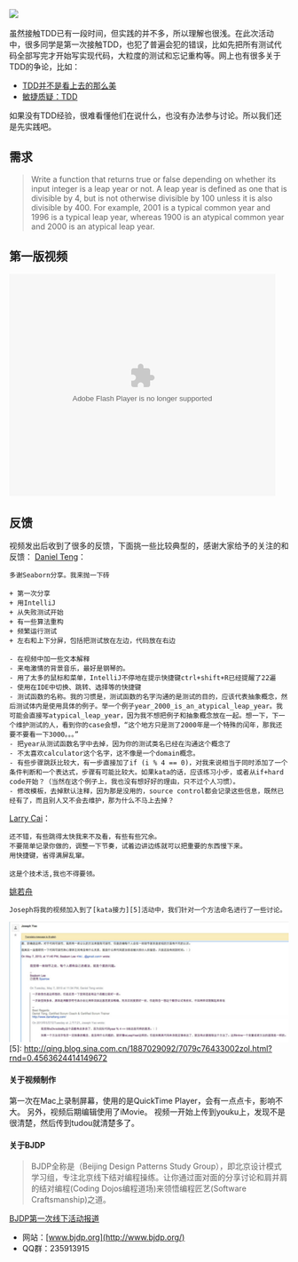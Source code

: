<img src='https://img1.baidu.com/it/u=2853431674,2184016271&fm=253&fmt=auto&app=138&f=JPEG?w=807&h=500' />

虽然接触TDD已有一段时间，但实践的并不多，所以理解也很浅。在此次活动中，很多同学是第一次接触TDD，也犯了普遍会犯的错误，比如先把所有测试代码全部写完才开始写实现代码，大粒度的测试和忘记重构等。网上也有很多关于TDD的争论，比如：
* [TDD并不是看上去的那么美](http://coolshell.cn/articles/3649.html)
* [敏捷质疑：TDD](http://www.blogjava.net/chelsea/archive/2008/07/13/214623.html)

如果没有TDD经验，很难看懂他们在说什么，也没有办法参与讨论。所以我们还是先实践吧。

## 需求
>Write a function that returns true or false depending on
whether its input integer is a leap year or not.
>A leap year is defined as one that is divisible by 4,
but is not otherwise divisible by 100 unless it is
also divisible by 400.
>For example, 2001 is a typical common year and 1996
is a typical leap year, whereas 1900 is an atypical
common year and 2000 is an atypical leap year.

## 第一版视频
<embed src="http://www.tudou.com/v/kzZa8L2r1Vg/&resourceId=0_05_05_99&bid=05/v.swf" type="application/x-shockwave-flash" allowscriptaccess="always" allowfullscreen="true" wmode="opaque" width="480" height="400"></embed>

## 反馈
视频发出后收到了很多的反馈，下面挑一些比较典型的，感谢大家给予的关注的和反馈：
[Daniel Teng](http://www.danielteng.com/)：

	多谢Seaborn分享。我来抛一下砖

	+ 第一次分享
	+ 用IntelliJ
	+ 从失败测试开始
	+ 有一些算法重构
	+ 频繁运行测试
	+ 左右和上下分屏，包括把测试放在左边，代码放在右边

	- 在视频中加一些文本解释
	- 来电激情的背景音乐，最好是钢琴的。
	- 用了太多的鼠标和菜单，IntelliJ不停地在提示快捷键ctrl+shift+R已经提醒了22遍
	- 使用在IDE中切换、跳转、选择等的快捷键
	- 测试函数的名称。我的习惯是，测试函数的名字沟通的是测试的目的，应该代表抽象概念，然后测试体内是使用具体的例子。举一个例子year_2000_is_an_atypical_leap_year。我可能会直接写atypical_leap_year，因为我不想把例子和抽象概念放在一起。想一下，下一个维护测试的人，看到你的case会想，“这个地方只是测了2000年是一个特殊的闰年，那我还要不要看一下3000。。。”
	- 把year从测试函数名字中去掉，因为你的测试类名已经在沟通这个概念了
	- 不太喜欢calculator这个名字，这不像是一个domain概念。
	- 有些步骤跳跃比较大，有一步直接加了if (i % 4 == 0)，对我来说相当于同时添加了一个条件判断和一个表达式，步骤有可能比较大。如果kata的话，应该练习小步，或者从if+hard code开始？（当然在这个例子上，我也没有想好好的理由，只不过个人习惯）。
	- 修改模板，去掉默认注释，因为那是没用的，source control都会记录这些信息，既然已经有了，而且别人又不会去维护，那为什么不马上去掉？

[Larry Cai](http://weibo.com/124565421)：

	还不错，有些跳得太快我来不及看，有些有些冗余。
	不要简单记录你做的，调整一下节奏，试着边讲边练就可以把重要的东西慢下来。
	用快捷键，省得满屏乱窜。

	这是个技术活,我也不得要领。

[姚若舟](http://weibo.com/yaoruozhou)

    Joseph将我的视频加入到了[kata接力][5]活动中，我们针对一个方法命名进行了一些讨论。    
![讨论截图](/_image/2013-07-25/20-51-22.jpg)
[5]: http://qing.blog.sina.com.cn/1887029092/7079c76433002zol.html?rnd=0.4563624414149672

#### 关于视频制作
第一次在Mac上录制屏幕，使用的是QuickTime Player，会有一点点卡，影响不大。
另外，视频后期编辑使用了iMovie。
视频一开始上传到youku上，发现不是很清楚，然后传到tudou就清楚多了。

#### 关于BJDP
>BJDP全称是（Beijing Design Patterns Study Group），即北京设计模式学习组，专注北京线下结对编程操练。让你通过面对面的分享讨论和肩并肩的结对编程(Coding Dojos编程道场)来领悟编程匠艺(Software Craftsmanship)之道。

[BJDP第一次线下活动报道](http://www.ituring.com.cn/article/39938)

* 网站：[www.bjdp.org](http://www.bjdp.org/)
* QQ群：235913915
